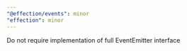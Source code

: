 ```yaml
---
"@effection/events": minor
"effection": minor
---
```


Do not require implementation of full EventEmitter interface
